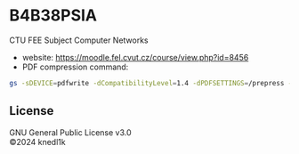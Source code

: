 # B4B38PSIA
CTU FEE Subject Computer Networks

- website: https://moodle.fel.cvut.cz/course/view.php?id=8456
- PDF compression command: 
```bash 
gs -sDEVICE=pdfwrite -dCompatibilityLevel=1.4 -dPDFSETTINGS=/prepress -dNOPAUSE -dQUIET -dBATCH -sOutputFile=compressed_PDF_file.pdf input_PDF_file.pdf
``` 

## License
GNU General Public License v3.0\
©2024 knedl1k
